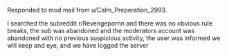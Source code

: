 Responded to mod mail from u/Calm_Preperation_2993.

I searched the subreddit r/Revengepornn and there was no obvious rule breaks, the sub was abandoned and the moderators account was abandoned with no previous suspicious activity, the user was informed we will keep and eye, and we have logged the server
